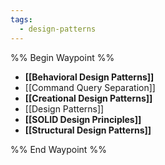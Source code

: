 ```yaml
---
tags:
  - design-patterns
---
```

%% Begin Waypoint %%
- **[[Behavioral Design Patterns]]**
- [[Command Query Separation]]
- **[[Creational Design Patterns]]**
- [[Design Patterns]]
- **[[SOLID Design Principles]]**
- **[[Structural Design Patterns]]**

%% End Waypoint %%
